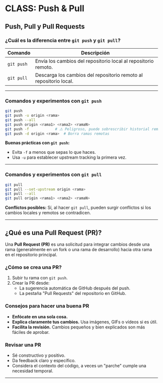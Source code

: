# CLASS: Push & Pull

## Push, Pull y Pull Requests

### ¿Cuál es la diferencia entre `git push` y `git pull`?

| Comando   | Descripción                                                                 |
|-----------|------------------------------------------------------------------------------|
| `git push` | Envía los cambios del repositorio local al repositorio remoto.             |
| `git pull` | Descarga los cambios del repositorio remoto al repositorio local.          |

---

### Comandos y experimentos con `git push`

```bash
git push
git push -u origin <rama>
git push --all
git push origin <rama1> <rama2> <ramaN>
git push -f            # ⚠️ Peligroso, puede sobrescribir historial remoto
git push -d origin <rama>  # Borra ramas remotas
```

**Buenas prácticas con `git push`:**
- Evita `-f` a menos que sepas lo que haces.
- Usa `-u` para establecer upstream tracking la primera vez.

---

### Comandos y experimentos con `git pull`

```bash
git pull
git pull --set-upstream origin <rama>
git pull --all
git pull origin <rama1> <rama2> <ramaN>
```

**Conflictos posibles:** Sí, al hacer `git pull`, pueden surgir conflictos si los cambios locales y remotos se contradicen.

---

## ¿Qué es una Pull Request (PR)?

Una **Pull Request (PR)** es una solicitud para integrar cambios desde una rama (generalmente en un fork o una rama de desarrollo) hacia otra rama en el repositorio principal.

### ¿Cómo se crea una PR?

1. Subir tu rama con `git push`.
2. Crear la PR desde:
   - La sugerencia automática de GitHub después del push.
   - La pestaña "Pull Requests" del repositorio en GitHub.

### Consejos para hacer una buena PR

- **Enfócate en una sola cosa.**
- **Explica claramente tus cambios.** Usa imágenes, GIFs o vídeos si es útil.
- **Facilita la revisión.** Cambios pequeños y bien explicados son más fáciles de aprobar.

### Revisar una PR

- Sé constructivo y positivo.
- Da feedback claro y específico.
- Considera el contexto del código, a veces un "parche" cumple una necesidad temporal.

---